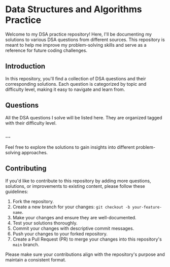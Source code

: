 # Data Structures and Algorithms Practice

Welcome to my DSA practice repository! Here, I'll be documenting my solutions to various DSA questions from different sources. This repository is meant to help me improve my problem-solving skills and serve as a reference for future coding challenges.


## Introduction

In this repository, you'll find a collection of DSA questions and their corresponding solutions. Each question is categorized by topic and difficulty level, making it easy to navigate and learn from.

## Questions

All the DSA questions I solve will be listed here. They are organized tagged with their difficulty level.

### ...

Feel free to explore the solutions to gain insights into different problem-solving approaches.

## Contributing

If you'd like to contribute to this repository by adding more questions, solutions, or improvements to existing content, please follow these guidelines:

1. Fork the repository.
2. Create a new branch for your changes: `git checkout -b your-feature-name`.
3. Make your changes and ensure they are well-documented.
4. Test your solutions thoroughly.
5. Commit your changes with descriptive commit messages.
6. Push your changes to your forked repository.
7. Create a Pull Request (PR) to merge your changes into this repository's `main` branch.

Please make sure your contributions align with the repository's purpose and maintain a consistent format.
